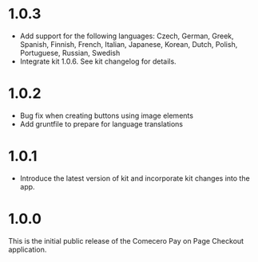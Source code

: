 ﻿<a name="1.0.3"></a>
# 1.0.3

- Add support for the following languages: Czech, German, Greek, Spanish, Finnish, French, Italian, Japanese, Korean, Dutch, Polish, Portuguese, Russian, Swedish
- Integrate kit 1.0.6. See kit changelog for details.

<a name="1.0.2"></a>
# 1.0.2

- Bug fix when creating buttons using image elements
- Add gruntfile to prepare for language translations

<a name="1.0.1"></a>
# 1.0.1

- Introduce the latest version of kit and incorporate kit changes into the app.

<a name="1.0.0"></a>
# 1.0.0

This is the initial public release of the Comecero Pay on Page Checkout application.
